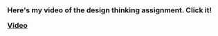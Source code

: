 

<h3>Here's my video of the design thinking assignment. Click it!

[Video](https://youtu.be/__oFY8RwpXE?feature=shared)

